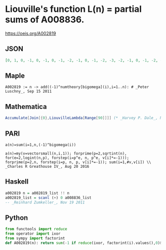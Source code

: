 # Liouville's function L\(n\) \= partial sums of A008836\.
https://oeis.org/A002819
## JSON
```JSON
[0, 1, 0, -1, 0, -1, 0, -1, -2, -1, 0, -1, -2, -3, -2, -1, 0, -1, -2, -3, -4, -3, -2, -3, -2, -1, 0, -1, -2, -3, -4, -5, -6, -5, -4, -3, -2, -3, -2, -1, 0, -1, -2, -3, -4, -5, -4, -5, -6, -5, -6, -5, -6, -7, -6, -5, -4, -3, -2, -3, -2, -3, -2, -3, -2, -1, -2, -3, -4, -3, -4, -5, -6, -7, -6, -7, -8, -7, -8, -9, -10, -9, -8, -9, -8, -7, -6]
```
## Maple
```Maple
A002819 := n -> add((-1)^numtheory[bigomega](i),i=1..n): # _Peter Luschny_, Sep 15 2011
```
## Mathematica
```Mathematica
Accumulate[Join[{0},LiouvilleLambda[Range[90]]]] (* _Harvey P. Dale_, Nov 08 2011 *)
```
## PARI
```PARI
a(n)=sum(i=1,n,(-1)^bigomega(i))
```
```PARI
a(n)=my(v=vectorsmall(n,i,1)); forprime(p=2,sqrtint(n), for(e=2,logint(n,p), forstep(i=p^e, n, p^e, v[i]*=-1))); forprime(p=2,n, forstep(i=p, n, p, v[i]*=-1)); sum(i=1,#v,v[i]) \\ _Charles R Greathouse IV_, Aug 20 2016
```
## Haskell
```Haskell
a002819 n = a002819_list !! n
a002819_list = scanl (+) 0 a008836_list
-- _Reinhard Zumkeller_, Nov 19 2011
```
## Python
```Python
from functools import reduce
from operator import ixor
from sympy import factorint
def A002819(n): return sum(-1 if reduce(ixor, factorint(i).values(),0)&1 else 1 for i in range(1,n+1)) # _Chai Wah Wu_, Dec 19 2022
```
